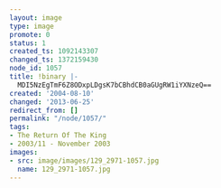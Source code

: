 ```yaml
---
layout: image
type: image
promote: 0
status: 1
created_ts: 1092143307
changed_ts: 1372159430
node_id: 1057
title: !binary |-
  MDI5NzEgTmF6Z8ODxpLDgsK7bCBhdCB0aGUgRW1iYXNzeQ==
created: '2004-08-10'
changed: '2013-06-25'
redirect_from: []
permalink: "/node/1057/"
tags:
- The Return Of The King
- 2003/11 - November 2003
images:
- src: image/images/129_2971-1057.jpg
  name: 129_2971-1057.jpg
---
```



